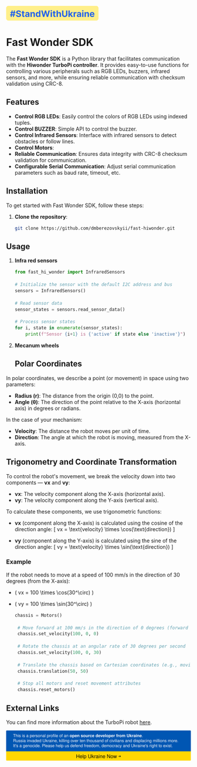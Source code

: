 
[![Stand With Ukraine](https://raw.githubusercontent.com/vshymanskyy/StandWithUkraine/main/badges/StandWithUkraine.svg)](https://stand-with-ukraine.pp.ua)

# Fast Wonder SDK

The **Fast Wonder SDK** is a Python library that facilitates communication with the **Hiwonder TurboPi controller**. It provides easy-to-use functions for controlling various peripherals such as RGB LEDs, buzzers, infrared sensors, and more, while ensuring reliable communication with checksum validation using CRC-8.

## Features

- **Control RGB LEDs**: Easily control the colors of RGB LEDs using indexed tuples.
- **Control BUZZER**: Simple API to control the buzzer.
- **Control Infrared Sensors**: Interface with infrared sensors to detect obstacles or follow lines.
- **Control Motors**:
- **Reliable Communication**: Ensures data integrity with CRC-8 checksum validation for communication.
- **Configurable Serial Communication**: Adjust serial communication parameters such as baud rate, timeout, etc.

## Installation

To get started with Fast Wonder SDK, follow these steps:

1. **Clone the repository**:
   ```bash
   git clone https://github.com/dmberezovskyii/fast-hiwonder.git


## Usage
1. **Infra red sensors**
   ``` python
   from fast_hi_wonder import InfraredSensors

   # Initialize the sensor with the default I2C address and bus
   sensors = InfraredSensors()
   
   # Read sensor data
   sensor_states = sensors.read_sensor_data()
   
   # Process sensor states
   for i, state in enumerate(sensor_states):
       print(f"Sensor {i+1} is {'active' if state else 'inactive'}")
2. **Mecanum wheels**
   ## Polar Coordinates

In polar coordinates, we describe a point (or movement) in space using two parameters:

- **Radius (r)**: The distance from the origin (0,0) to the point.
- **Angle (θ)**: The direction of the point relative to the X-axis (horizontal axis) in degrees or radians.

In the case of your mechanism:

- **Velocity**: The distance the robot moves per unit of time.
- **Direction**: The angle at which the robot is moving, measured from the X-axis.

## Trigonometry and Coordinate Transformation

To control the robot's movement, we break the velocity down into two components — **vx** and **vy**:

- **vx**: The velocity component along the X-axis (horizontal axis).
- **vy**: The velocity component along the Y-axis (vertical axis).

To calculate these components, we use trigonometric functions:

- **vx** (component along the X-axis) is calculated using the cosine of the direction angle:
  \[
  vx = \text{velocity} \times \cos(\text{direction})
  \]

- **vy** (component along the Y-axis) is calculated using the sine of the direction angle:
  \[
  vy = \text{velocity} \times \sin(\text{direction})
  \]

### Example

If the robot needs to move at a speed of 100 mm/s in the direction of 30 degrees (from the X-axis):

- \( vx = 100 \times \cos(30^\circ) \)
- \( vy = 100 \times \sin(30^\circ) \)


   ``` python
   chassis = Motors()

    # Move forward at 100 mm/s in the direction of 0 degrees (forward along the X-axis)
    chassis.set_velocity(100, 0, 0)

    # Rotate the chassis at an angular rate of 30 degrees per second
    chassis.set_velocity(100, 0, 30)

    # Translate the chassis based on Cartesian coordinates (e.g., moving diagonally)
    chassis.translation(50, 50)

    # Stop all motors and reset movement attributes
    chassis.reset_motors()
   ```
## External Links

You can find more information about the TurboPi robot [here](https://www.hiwonder.com/collections/raspberrypi-bionic-robot/products/turbopi?variant=40947238731863).

[![Stand With Ukraine](https://raw.githubusercontent.com/vshymanskyy/StandWithUkraine/main/banner-personal-page.svg)](https://stand-with-ukraine.pp.ua)
